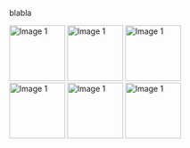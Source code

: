 blabla

<div>
<img src="https://github.com/user-attachments/assets/23388a4e-abc0-43bd-8a3c-f518a1352ad4" alt="Image 1" width="100" height="100">
<img src="https://github.com/user-attachments/assets/23388a4e-abc0-43bd-8a3c-f518a1352ad4" alt="Image 1" width="100" height="100">
<img src="https://github.com/user-attachments/assets/23388a4e-abc0-43bd-8a3c-f518a1352ad4" alt="Image 1" width="100" height="100">
</div>
<img src="https://github.com/user-attachments/assets/23388a4e-abc0-43bd-8a3c-f518a1352ad4" alt="Image 1" width="100" height="100">
<img src="https://github.com/user-attachments/assets/23388a4e-abc0-43bd-8a3c-f518a1352ad4" alt="Image 1" width="100" height="100">
<img src="https://github.com/user-attachments/assets/23388a4e-abc0-43bd-8a3c-f518a1352ad4" alt="Image 1" width="100" height="100">
